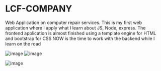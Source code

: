 # LCF-COMPANY
Web Application on computer repair services.
This is my first web application where I apply what I learn about JS, Node, express.
The frontend application is almost finished using a template engine for HTML and bootstrap for CSS
NOW is the time to work with the backend while I learn on the road

![image](https://user-images.githubusercontent.com/52179030/71326872-1a895d80-24d7-11ea-88aa-b84866379117.png)
![image](https://user-images.githubusercontent.com/52179030/71326882-3987ef80-24d7-11ea-9ac7-0e044fe9b3c6.png)

![image](https://user-images.githubusercontent.com/52179030/71326843-cbdbc380-24d6-11ea-8f17-895bc2a6f039.png)

